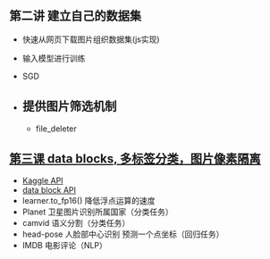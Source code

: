 ## 第二讲 建立自己的数据集
-  快速从网页下载图片组织数据集(js实现)
-  输入模型进行训练
- SGD

- ## 提供图片筛选机制
	- file_deleter
## [第三课 data blocks, 多标签分类，图片像素隔离](https://www.youtube.com/watch?v=MpZxV6DVsmM)

- [Kaggle API](https://github.com/Kaggle/kaggle-api)
- [data block API](https://docs.fast.ai/data_block.html)
- learner.to_fp16() 降低浮点运算的速度
- Planet 卫星图片识别所属国家（分类任务） 
- camvid 语义分割（分类任务）
- head-pose 人脸部中心识别  预测一个点坐标（回归任务）
- IMDB 电影评论（NLP）
<!--stackedit_data:
eyJoaXN0b3J5IjpbMTg3NTg2OTk5MCwtMTE1MTI5MTU5Nyw2Mz
kxOTAxMjEsMTcwNDUwMzY0MiwtMTc5MDYzOTExMiwtMTg3MTMx
Njc1NSwyMDk5NzQ5OTZdfQ==
-->